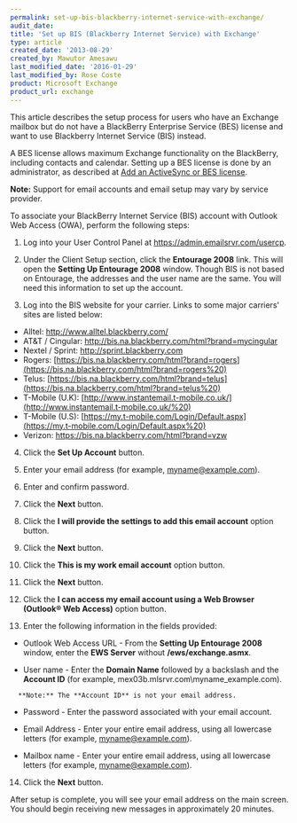 ```yaml
---
permalink: set-up-bis-blackberry-internet-service-with-exchange/
audit_date:
title: 'Set up BIS (Blackberry Internet Service) with Exchange'
type: article
created_date: '2013-08-29'
created_by: Mawutor Amesawu
last_modified_date: '2016-01-29'
last_modified_by: Rose Coste
product: Microsoft Exchange
product_url: exchange
---
```


This article describes the setup process for users who have an Exchange mailbox
but do not have a
BlackBerry Enterprise Service (BES) license and
want to use Blackberry Internet Service (BIS) instead.

A BES license allows maximum
Exchange functionality on the BlackBerry, including contacts and
calendar. Setting up a BES license is done by an administrator,
as described at [Add an ActiveSync or BES license](/how-to/email-migration-services).

**Note:** Support for email accounts and email setup may vary by service
provider.

To associate your BlackBerry Internet Service (BIS) account with Outlook
Web Access (OWA), perform the following steps:

1. Log into your User Control Panel at <https://admin.emailsrvr.com/usercp>.

2. Under the Client Setup section, click the **Entourage 2008**
link. This will open the **Setting Up Entourage 2008** window. Though
BIS is not based on Entourage, the addresses and the user name are the
same. You will need this information to set up the account.

3. Log into the BIS website for your carrier.
   Links to some major carriers' sites are listed below:

- Alltel:
  <http://www.alltel.blackberry.com/>
- AT&T / Cingular:
  <http://bis.na.blackberry.com/html?brand=mycingular>
- Nextel / Sprint:
  <http://sprint.blackberry.com>
- Rogers:
  [https://bis.na.blackberry.com/html?brand=rogers](https://bis.na.blackberry.com/html?brand=rogers%20)
- Telus:
  [https://bis.na.blackberry.com/html?brand=telus](https://bis.na.blackberry.com/html?brand=telus%20)
- T-Mobile (U.K):
  [http://www.instantemail.t-mobile.co.uk/](http://www.instantemail.t-mobile.co.uk/%20)
- T-Mobile (U.S):
  [https://my.t-mobile.com/Login/Default.aspx](https://my.t-mobile.com/Login/Default.aspx%20)
- Verizon:
  <https://bis.na.blackberry.com/html?brand=vzw>

4. Click the **Set Up Account** button.

5. Enter your email address (for example, myname@example.com).

6. Enter and confirm password.

7. Click the **Next** button.

8. Click the **I will provide the settings to add this email account**
   option button.

9. Click the **Next** button.

10. Click the **This is my work email account** option button.

11. Click the **Next** button.

12. Click the **I can access my email account using a Web Browser
    (Outlook&reg; Web Access)** option button.

13. Enter the following information in the fields provided:

   -   Outlook Web Access URL - From the **Setting Up Entourage 2008** window, enter the **EWS Server** without **/ews/exchange.asmx**.

   -   User name - Enter the **Domain Name** followed by a backslash and the **Account ID** (for example, mex03b.mlsrvr.com\\myname\_example.com).

      **Note:** The **Account ID** is not your email address.

   -   Password - Enter the password associated with your email account.

   -   Email Address - Enter your entire email address, using all lowercase letters (for example, myname@example.com).

   -   Mailbox name - Enter your entire email address, using all lowercase letters (for example, myname@example.com).

14. Click the **Next** button.

After setup is complete, you will see your email address on the main screen.
You should begin receiving new messages in approximately 20 minutes.

